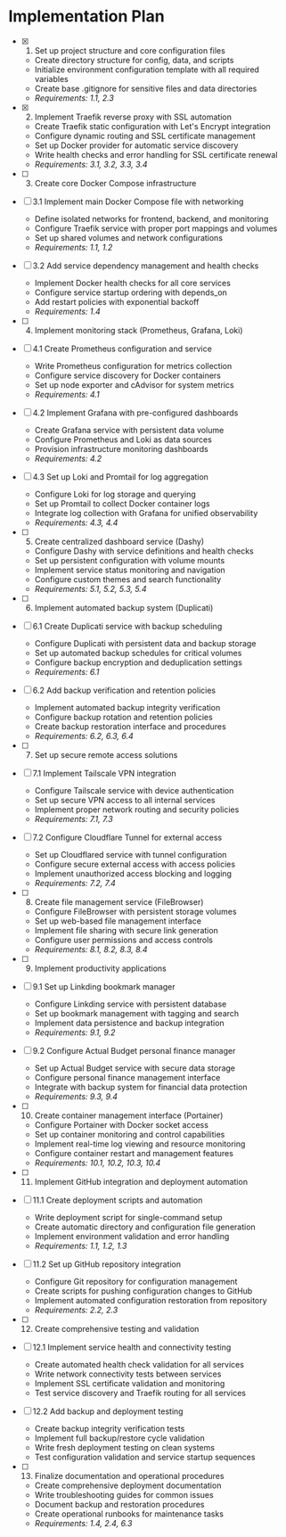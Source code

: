 # Implementation Plan

- [x] 1. Set up project structure and core configuration files
  - Create directory structure for config, data, and scripts
  - Initialize environment configuration template with all required variables
  - Create base .gitignore for sensitive files and data directories
  - _Requirements: 1.1, 2.3_

- [x] 2. Implement Traefik reverse proxy with SSL automation


  - Create Traefik static configuration with Let's Encrypt integration
  - Configure dynamic routing and SSL certificate management
  - Set up Docker provider for automatic service discovery
  - Write health checks and error handling for SSL certificate renewal
  - _Requirements: 3.1, 3.2, 3.3, 3.4_

- [ ] 3. Create core Docker Compose infrastructure
- [ ] 3.1 Implement main Docker Compose file with networking
  - Define isolated networks for frontend, backend, and monitoring
  - Configure Traefik service with proper port mappings and volumes
  - Set up shared volumes and network configurations
  - _Requirements: 1.1, 1.2_

- [ ] 3.2 Add service dependency management and health checks
  - Implement Docker health checks for all core services
  - Configure service startup ordering with depends_on
  - Add restart policies with exponential backoff
  - _Requirements: 1.4_

- [ ] 4. Implement monitoring stack (Prometheus, Grafana, Loki)
- [ ] 4.1 Create Prometheus configuration and service
  - Write Prometheus configuration for metrics collection
  - Configure service discovery for Docker containers
  - Set up node exporter and cAdvisor for system metrics
  - _Requirements: 4.1_

- [ ] 4.2 Implement Grafana with pre-configured dashboards
  - Create Grafana service with persistent data volume
  - Configure Prometheus and Loki as data sources
  - Provision infrastructure monitoring dashboards
  - _Requirements: 4.2_

- [ ] 4.3 Set up Loki and Promtail for log aggregation
  - Configure Loki for log storage and querying
  - Set up Promtail to collect Docker container logs
  - Integrate log collection with Grafana for unified observability
  - _Requirements: 4.3, 4.4_

- [ ] 5. Create centralized dashboard service (Dashy)
  - Configure Dashy with service definitions and health checks
  - Set up persistent configuration with volume mounts
  - Implement service status monitoring and navigation
  - Configure custom themes and search functionality
  - _Requirements: 5.1, 5.2, 5.3, 5.4_

- [ ] 6. Implement automated backup system (Duplicati)
- [ ] 6.1 Create Duplicati service with backup scheduling
  - Configure Duplicati with persistent data and backup storage
  - Set up automated backup schedules for critical volumes
  - Configure backup encryption and deduplication settings
  - _Requirements: 6.1_

- [ ] 6.2 Add backup verification and retention policies
  - Implement automated backup integrity verification
  - Configure backup rotation and retention policies
  - Create backup restoration interface and procedures
  - _Requirements: 6.2, 6.3, 6.4_

- [ ] 7. Set up secure remote access solutions
- [ ] 7.1 Implement Tailscale VPN integration
  - Configure Tailscale service with device authentication
  - Set up secure VPN access to all internal services
  - Implement proper network routing and security policies
  - _Requirements: 7.1, 7.3_

- [ ] 7.2 Configure Cloudflare Tunnel for external access
  - Set up Cloudflared service with tunnel configuration
  - Configure secure external access with access policies
  - Implement unauthorized access blocking and logging
  - _Requirements: 7.2, 7.4_

- [ ] 8. Create file management service (FileBrowser)
  - Configure FileBrowser with persistent storage volumes
  - Set up web-based file management interface
  - Implement file sharing with secure link generation
  - Configure user permissions and access controls
  - _Requirements: 8.1, 8.2, 8.3, 8.4_

- [ ] 9. Implement productivity applications
- [ ] 9.1 Set up Linkding bookmark manager
  - Configure Linkding service with persistent database
  - Set up bookmark management with tagging and search
  - Implement data persistence and backup integration
  - _Requirements: 9.1, 9.2_

- [ ] 9.2 Configure Actual Budget personal finance manager
  - Set up Actual Budget service with secure data storage
  - Configure personal finance management interface
  - Integrate with backup system for financial data protection
  - _Requirements: 9.3, 9.4_

- [ ] 10. Create container management interface (Portainer)
  - Configure Portainer with Docker socket access
  - Set up container monitoring and control capabilities
  - Implement real-time log viewing and resource monitoring
  - Configure container restart and management features
  - _Requirements: 10.1, 10.2, 10.3, 10.4_

- [ ] 11. Implement GitHub integration and deployment automation
- [ ] 11.1 Create deployment scripts and automation
  - Write deployment script for single-command setup
  - Create automatic directory and configuration file generation
  - Implement environment validation and error handling
  - _Requirements: 1.1, 1.2, 1.3_

- [ ] 11.2 Set up GitHub repository integration
  - Configure Git repository for configuration management
  - Create scripts for pushing configuration changes to GitHub
  - Implement automated configuration restoration from repository
  - _Requirements: 2.2, 2.3_

- [ ] 12. Create comprehensive testing and validation
- [ ] 12.1 Implement service health and connectivity testing
  - Create automated health check validation for all services
  - Write network connectivity tests between services
  - Implement SSL certificate validation and monitoring
  - Test service discovery and Traefik routing for all services

- [ ] 12.2 Add backup and deployment testing
  - Create backup integrity verification tests
  - Implement full backup/restore cycle validation
  - Write fresh deployment testing on clean systems
  - Test configuration validation and service startup sequences

- [ ] 13. Finalize documentation and operational procedures
  - Create comprehensive deployment documentation
  - Write troubleshooting guides for common issues
  - Document backup and restoration procedures
  - Create operational runbooks for maintenance tasks
  - _Requirements: 1.4, 2.4, 6.3_